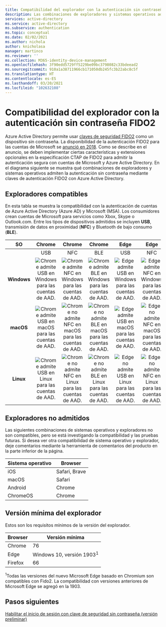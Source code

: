 ```yaml
---
title: Compatibilidad del explorador con la autenticación sin contraseña FIDO2 | Azure Active Directory
description: Las combinaciones de exploradores y sistemas operativos admiten la autenticación sin contraseña FIDO2 para aplicaciones que usan Azure Active Directory
services: active-directory
ms.service: active-directory
ms.subservice: authentication
ms.topic: conceptual
ms.date: 02/02/2021
ms.author: nichola
author: knicholasa
manager: martinco
ms.reviewer: ''
ms.collection: M365-identity-device-management
ms.openlocfilehash: 3f90edd5729ff5229be09bc3798082c33bdeead2
ms.sourcegitcommit: 910a1a38711966cb171050db245fc3b22abc8c5f
ms.translationtype: HT
ms.contentlocale: es-ES
ms.lasthandoff: 03/20/2021
ms.locfileid: "102632108"
---
```

# <a name="browser-support-of-fido2-passwordless-authentication"></a>Compatibilidad del explorador con la autenticación sin contraseña FIDO2

Azure Active Directory permite usar [claves de seguridad FIDO2](./concept-authentication-passwordless.md#fido2-security-keys) como un dispositivo sin contraseña. La disponibilidad de la autenticación FIDO2 para las cuentas de Microsoft se [anunció en 2018](https://techcommunity.microsoft.com/t5/identity-standards-blog/all-about-fido2-ctap2-and-webauthn/ba-p/288910). Como se describe en el anuncio, se deben implementar ciertas características y extensiones opcionales en la especificación CTAP de FIDO2 para admitir la autenticación segura con cuentas de Microsoft y Azure Active Directory. En el diagrama siguiente se muestra qué combinaciones de exploradores y sistemas operativos admiten la autenticación sin contraseña mediante claves de autenticación FIDO2 con Azure Active Directory.

## <a name="supported-browsers"></a>Exploradores compatibles

En esta tabla se muestra la compatibilidad con la autenticación de cuentas de Azure Active Directory (Azure AD) y Microsoft (MSA). Los consumidores crean cuentas de Microsoft para servicios como Xbox, Skype o Outlook.com. Entre los tipos de dispositivos admitidos se incluyen **USB**, transmisión de datos en proximidad (**NFC**) y Bluetooth de bajo consumo (**BLE**).

| SO | Chrome | Chrome  | Chrome | Edge | Edge | Edge | Firefox | Firefox | Firefox |
|:---:|:---:|:---:|:---:|:---:|:---:|:---:|:---:|:---:|:---:|
| | USB | NFC | BLE | USB | NFC | BLE | USB | NFC | BLE |
| **Windows**  | ![Chrome admite USB en Windows para las cuentas de AAD.][y] | ![Chrome admite NFC en Windows para las cuentas de AAD.][y] | ![Chrome admite BLE en Windows para las cuentas de AAD.][y] | ![Edge admite USB en Windows para las cuentas de AAD.][y] | ![Edge admite NFC en Windows para las cuentas de AAD.][y] | ![Edge admite BLE en Windows para las cuentas de AAD.][y] | ![Firefox admite USB en Windows para las cuentas de AAD.][y] | ![Firefox admite NFC en Windows para las cuentas de AAD.][y] | ![Firefox admite BLE en Windows para las cuentas de AAD.][y] |
| **macOS**  | ![Chrome admite USB en macOS para las cuentas de AAD.][y] | ![Chrome no admite NFC en macOS para las cuentas de AAD.][n] | ![Chrome no admite BLE en macOS para las cuentas de AAD.][n] | ![Edge admite USB en macOS para las cuentas de AAD.][y] | ![Edge no admite NFC en macOS para las cuentas de AAD.][n] | ![Edge no admite BLE en macOS para las cuentas de AAD.][n] | ![Firefox no admite USB en macOS para las cuentas de AAD.][n] | ![Firefox no admite NFC en macOS para las cuentas de AAD.][n] | ![Firefox no admite BLE en macOS para las cuentas de AAD.][n] |
| **Linux**  | ![Chrome admite USB en Linux para las cuentas de AAD.][y] | ![Chrome no admite NFC en Linux para las cuentas de AAD.][n] | ![Chrome no admite BLE en Linux para las cuentas de AAD.][n] | ![Edge no admite USB en Linux para las cuentas de AAD.][n] | ![Edge no admite NFC en Linux para las cuentas de AAD.][n] | ![Edge no admite BLE en Linux para las cuentas de AAD.][n] | ![Firefox no admite USB en Linux para las cuentas de AAD.][n] | ![Firefox no admite NFC en Linux para las cuentas de AAD.][n] | ![Firefox no admite BLE en Linux para las cuentas de AAD.][n] |



## <a name="unsupported-browsers"></a>Exploradores no admitidos

Las siguientes combinaciones de sistemas operativos y exploradores no son compatibles, pero se está investigando la compatibilidad y las pruebas futuras. Si desea ver otra compatibilidad de sistema operativo y explorador, deje comentarios mediante la herramienta de comentarios del producto en la parte inferior de la página.

| Sistema operativo | Browser |
| ---- | ---- |
| iOS | Safari, Brave |
| macOS | Safari |
| Android | Chrome |
| ChromeOS | Chrome |

## <a name="minimum-browser-version"></a>Versión mínima del explorador

Estos son los requisitos mínimos de la versión del explorador. 

| Browser | Versión mínima |
| ---- | ---- |
| Chrome | 76 |
| Edge | Windows 10, versión 1903<sup>1</sup> |
| Firefox | 66 |

<sup>1</sup>Todas las versiones del nuevo Microsoft Edge basado en Chromium son compatibles con Fido2. La compatibilidad con versiones anteriores de Microsoft Edge se agregó en la 1903.

## <a name="next-steps"></a>Pasos siguientes
[Habilitar el inicio de sesión con clave de seguridad sin contraseña (versión preliminar)](./howto-authentication-passwordless-security-key.md)

<!--Image references-->
[y]: ./media/fido2-compatibility/yes.png
[n]: ./media/fido2-compatibility/no.png

